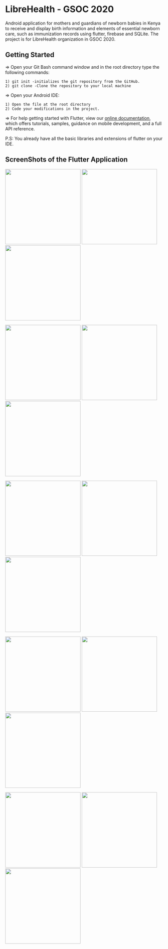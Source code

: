 # LibreHealth - GSOC 2020

 Android application for mothers and guardians of newborn babies in Kenya to receive and display birth information and elements of essential newborn care, such as immunization records using flutter, firebase and SQLite.
The project is for LibreHealth organization in GSOC 2020.

## Getting Started

=> Open your Git Bash command window and in the root directory type the following commands:

    1) git init -initializes the git repository from the GitHub. 
    2) git clone -Clone the repository to your local machine
=> Open your Android IDE:

    1) Open the file at the root directory
    2) Code your modifications in the project.
 

=> For help getting started with Flutter, view our [online documentation](https://flutter.dev/docs), which offers tutorials, samples, guidance on mobile development, and a full API reference.
 

P.S: You already have all the basic libraries and extensions of flutter on your IDE. 


## ScreenShots of the Flutter Application

<img src="screenshots/1.jpeg" width=240>  <img src="screenshots/2.jpeg" width=240>  <img src="screenshots/3.jpeg" width=240>

<img src="screenshots/4.jpeg" width=240>  <img src="screenshots/5.jpeg" width=240>  <img src="screenshots/6.jpeg" width=240>

<img src="screenshots/7.jpeg" width=240>  <img src="screenshots/8.jpeg" width=240>  <img src="screenshots/9.jpeg" width=240>

<img src="screenshots/10.jpeg" width=240>  <img src="screenshots/11.jpeg" width=240>  <img src="screenshots/12.jpeg" width=240>

<img src="screenshots/13.jpeg" width=240>  <img src="screenshots/14.jpeg" width=240>  <img src="screenshots/15.jpeg" width=240>
